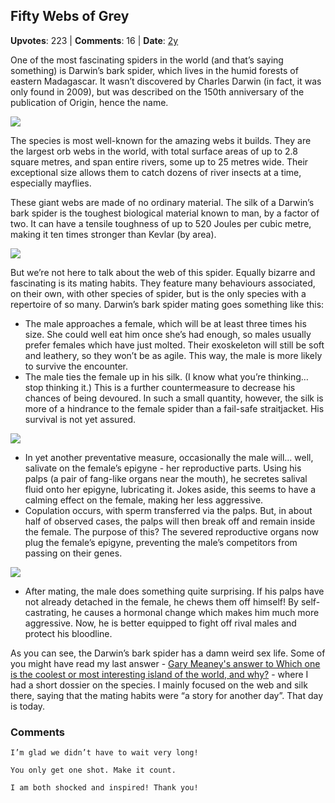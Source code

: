 ## Fifty Webs of Grey
    
**Upvotes**: 223 | **Comments**: 16 | **Date**: [2y](https://www.quora.com/Which-is-the-animal-which-has-an-interesting-way-of-mating/answer/Gary-Meaney)

One of the most fascinating spiders in the world (and that’s saying something) is Darwin’s bark spider, which lives in the humid forests of eastern Madagascar. It wasn’t discovered by Charles Darwin (in fact, it was only found in 2009), but was described on the 150th anniversary of the publication of Origin, hence the name.

![](https://qph.fs.quoracdn.net/main-qimg-0c9884b9bee1719109c5ba5ddd7c438a-lq)

The species is most well-known for the amazing webs it builds. They are the largest orb webs in the world, with total surface areas of up to 2.8 square metres, and span entire rivers, some up to 25 metres wide. Their exceptional size allows them to catch dozens of river insects at a time, especially mayflies.

These giant webs are made of no ordinary material. The silk of a Darwin’s bark spider is the toughest biological material known to man, by a factor of two. It can have a tensile toughness of up to 520 Joules per cubic metre, making it ten times stronger than Kevlar (by area).

![](https://qph.fs.quoracdn.net/main-qimg-2de65e02b7e73e07dc19da6b6ed83a96-lq)

But we’re not here to talk about the web of this spider. Equally bizarre and fascinating is its mating habits. They feature many behaviours associated, on their own, with other species of spider, but is the only species with a repertoire of so many. Darwin’s bark spider mating goes something like this:

*   The male approaches a female, which will be at least three times his size. She could well eat him once she’s had enough, so males usually prefer females which have just molted. Their exoskeleton will still be soft and leathery, so they won’t be as agile. This way, the male is more likely to survive the encounter.
*   The male ties the female up in his silk. (I know what you’re thinking… stop thinking it.) This is a further countermeasure to decrease his chances of being devoured. In such a small quantity, however, the silk is more of a hindrance to the female spider than a fail-safe straitjacket. His survival is not yet assured.

![](https://qph.fs.quoracdn.net/main-qimg-104d71feb9f5244360d76e72156fd363-lq)

*   In yet another preventative measure, occasionally the male will… well, salivate on the female’s epigyne - her reproductive parts. Using his palps (a pair of fang-like organs near the mouth), he secretes salival fluid onto her epigyne, lubricating it. Jokes aside, this seems to have a calming effect on the female, making her less aggressive.
*   Copulation occurs, with sperm transferred via the palps. But, in about half of observed cases, the palps will then break off and remain inside the female. The purpose of this? The severed reproductive organs now plug the female’s epigyne, preventing the male’s competitors from passing on their genes.

![](https://qph.fs.quoracdn.net/main-qimg-46d3f5f3e3f18dce03b881c1d452cdf2-lq)

*   After mating, the male does something quite surprising. If his palps have not already detached in the female, he chews them off himself! By self-castrating, he causes a hormonal change which makes him much more aggressive. Now, he is better equipped to fight off rival males and protect his bloodline.

As you can see, the Darwin’s bark spider has a damn weird sex life. Some of you might have read my last answer - [Gary Meaney's answer to Which one is the coolest or most interesting island of the world, and why?](https://www.quora.com/Which-one-is-the-coolest-or-most-interesting-island-of-the-world-and-why/answer/Gary-Meaney "www.quora.com") - where I had a short dossier on the species. I mainly focused on the web and silk there, saying that the mating habits were “a story for another day”. That day is today.

### Comments

```
I’m glad we didn’t have to wait very long!
```

```
You only get one shot. Make it count.
```

```
I am both shocked and inspired! Thank you!
```
